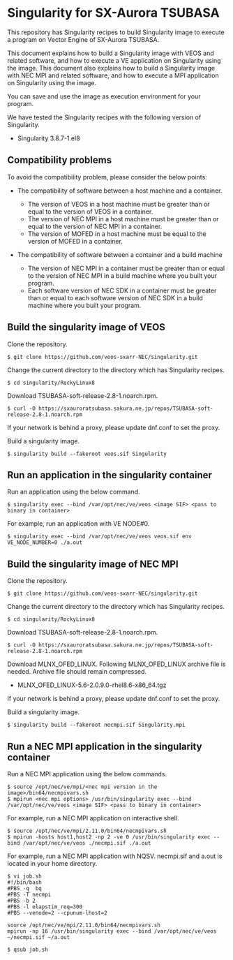 # Singularity for SX-Aurora TSUBASA

This repository has Singularity recipes to build Singularity image to execute a program on Vector Engine of SX-Aurora TSUBASA.

This document explains how to build a Singularity image with VEOS and related software, and how to execute a VE application on Singularity using the image.
This document also explains how to build a Singularity image with NEC MPI and related software, and how to execute a MPI application on Singularity using the image.

You can save and use the image as execution environment for your program.

We have tested the Singularity recipes with the following version of Singularity.

* Singularity 3.8.7-1.el8

## Compatibility problems

To avoid the compatibility problem, please consider the below points:

* The compatibility of software between a host machine and a container.
  * The version of VEOS in a host machine must be greater than or equal to the version of VEOS in a container.
  * The version of NEC MPI in a host machine must be greater than or equal to the version of NEC MPI in a container.
  * The version of MOFED in a host machine must be equal to the version of MOFED in a container.

* The compatibility of software between a container and a build machine
  * The version of NEC MPI in a container must be greater than or equal to the version of NEC MPI in a build machine where you built your program.
  * Each software version of NEC SDK in a container must be greater than or equal to each software version of NEC SDK in a build machine where you built your program.


## Build the singularity image of VEOS

Clone the repository.

~~~
$ git clone https://github.com/veos-sxarr-NEC/singularity.git
~~~

Change the current directory to the directory which has Singularity recipes.
~~~
$ cd singularity/RockyLinux8
~~~

Download TSUBASA-soft-release-2.8-1.noarch.rpm.


~~~
$ curl -O https://sxauroratsubasa.sakura.ne.jp/repos/TSUBASA-soft-release-2.8-1.noarch.rpm
~~~

If your network is behind a proxy, please update dnf.conf to set the proxy.

Build a singularity image.

~~~
$ singularity build --fakeroot veos.sif Singularity
~~~

## Run an application in the singularity container

Run an application using the below command.

~~~
$ singularity exec --bind /var/opt/nec/ve/veos <image SIF> <pass to binary in container>
~~~

For example, run an application with VE NODE#0.
~~~
$ singularity exec --bind /var/opt/nec/ve/veos veos.sif env VE_NODE_NUMBER=0 ./a.out
~~~

## Build the singularity image of NEC MPI

Clone the repository.

~~~
$ git clone https://github.com/veos-sxarr-NEC/singularity.git
~~~

Change the current directory to the directory which has Singularity recipes.
~~~
$ cd singularity/RockyLinux8
~~~

Download TSUBASA-soft-release-2.8-1.noarch.rpm.


~~~
$ curl -O https://sxauroratsubasa.sakura.ne.jp/repos/TSUBASA-soft-release-2.8-1.noarch.rpm
~~~

Download MLNX_OFED_LINUX.
Following MLNX_OFED_LINUX archive file is needed.
Archive file should remain compressed.

   - MLNX_OFED_LINUX-5.6-2.0.9.0-rhel8.6-x86_64.tgz

If your network is behind a proxy, please update dnf.conf to set the proxy.

Build a singularity image.

~~~
$ singularity build --fakeroot necmpi.sif Singularity.mpi
~~~

## Run a NEC MPI application in the singularity container

Run a NEC MPI application using the below commands.

~~~
$ source /opt/nec/ve/mpi/<nec mpi version in the image>/bin64/necmpivars.sh
$ mpirun <nec mpi options> /usr/bin/singularity exec --bind /var/opt/nec/ve/veos <image SIF> <pass to binary in container>
~~~

For example, run a NEC MPI application on interactive shell.
~~~
$ source /opt/nec/ve/mpi/2.11.0/bin64/necmpivars.sh
$ mpirun -hosts host1,host2 -np 2 -ve 0 /usr/bin/singularity exec --bind /var/opt/nec/ve/veos ./necmpi.sif ./a.out
~~~

For example, run a NEC MPI application with NQSV.
necmpi.sif and a.out is located in your home directory.
~~~
$ vi job.sh
#!/bin/bash
#PBS -q  bq
#PBS -T necmpi
#PBS -b 2
#PBS -l elapstim_req=300
#PBS --venode=2 --cpunum-lhost=2

source /opt/nec/ve/mpi/2.11.0/bin64/necmpivars.sh
mpirun -np 16 /usr/bin/singularity exec --bind /var/opt/nec/ve/veos ~/necmpi.sif ~/a.out

$ qsub job.sh
~~~
